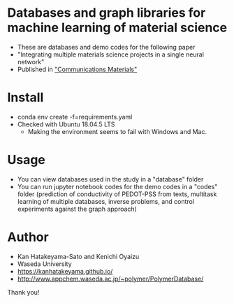 # Databases and graph libraries for machine learning of material science
- These are databases and demo codes for the following paper
- "Integrating multiple materials science projects in a single neural network"
- Published in ["Communications Materials"](https://www.nature.com/articles/s43246-020-00052-8)

# Install
- conda env create -f=requirements.yaml
- Checked with Ubuntu 18.04.5 LTS 
    - Making the environment seems to fail with Windows and Mac.

# Usage
- You can view databases used in the study in a "database" folder
- You can run jupyter notebook codes for the demo codes in a "codes" folder
(prediction of conductivity of PEDOT-PSS from texts, multitask learning of multiple databases, inverse problems, and control experiments against the graph approach)
 
# Author
- Kan Hatakeyama-Sato and Kenichi Oyaizu
- Waseda University
- https://kanhatakeyama.github.io/
- http://www.appchem.waseda.ac.jp/~polymer/PolymerDatabase/
 
Thank you!